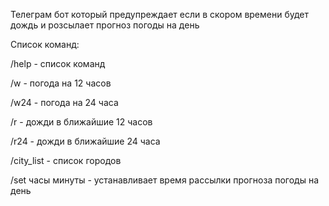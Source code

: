 Телеграм бот который предупреждает если в скором времени будет дождь и розсылает прогноз погоды на день

Список команд:

/help - список команд

/w - погода на 12 часов

/w24 - погода на 24 часа

/r - дожди в ближайшие 12 часов

/r24 - дожди в ближайшие 24 часа

/city_list - список городов

/set часы минуты - устанавливает время рассылки прогноза погоды на день

